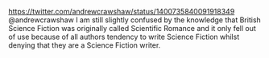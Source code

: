 https://twitter.com/andrewcrawshaw/status/1400735840091918349 @andrewcrawshaw I am still slightly confused by the knowledge that British Science Fiction was originally called Scientific Romance and it only fell out of use because of all authors tendency to write  Science Fiction whilst denying that they are a Science Fiction writer.